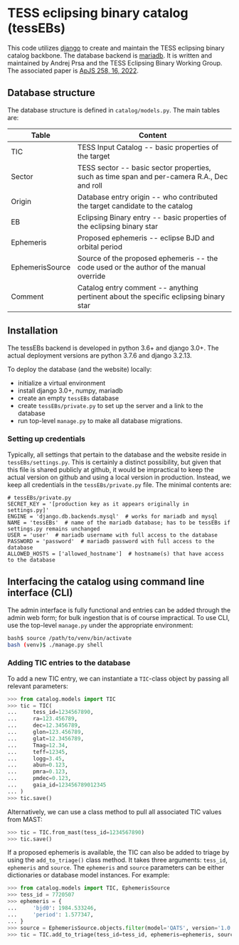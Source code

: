 # TESS eclipsing binary catalog (tessEBs)

This code utilizes [django](https://www.djangoproject.com/) to create and maintain the TESS eclipsing binary catalog backbone. The database backend is [mariadb](https://mariadb.org/). It is written and maintained by Andrej Prsa and the TESS Eclipsing Binary Working Group. The associated paper is [ApJS 258, 16, 2022](https://ui.adsabs.harvard.edu/abs/2022ApJS..258...16P/abstract).

## Database structure

The database structure is defined in `catalog/models.py`. The main tables are:

| Table  | Content |
| -----  | ------- |
| TIC    | TESS Input Catalog -- basic properties of the target |
| Sector | TESS sector -- basic sector properties, such as time span and per-camera R.A., Dec and roll |
| Origin | Database entry origin -- who contributed the target candidate to the catalog |
| EB     | Eclipsing Binary entry -- basic properties of the eclipsing binary star |
| Ephemeris | Proposed ephemeris -- eclipse BJD and orbital period |
| EphemerisSource | Source of the proposed ephemeris -- the code used or the author of the manual override |
| Comment | Catalog entry comment -- anything pertinent about the specific eclipsing binary star |

## Installation

The tessEBs backend is developed in python 3.6+ and django 3.0+. The actual deployment versions are python 3.7.6 and django 3.2.13.

To deploy the database (and the website) locally:

* initialize a virtual environment
* install django 3.0+, numpy, mariadb
* create an empty `tessEBs` database
* create `tessEBs/private.py` to set up the server and a link to the database
* run top-level `manage.py` to make all database migrations.

### Setting up credentials

Typically, all settings that pertain to the database and the website reside in `tessEBs/settings.py`. This is certainly a distinct possibility, but given that this file is shared publicly at github, it would be impractical to keep the actual version on github and using a local version in production. Instead, we keep all credentials in the `tessEBs/private.py` file. The minimal contents are:

```text
# tessEBs/private.py
SECRET_KEY = '[production key as it appears originally in settings.py]'
ENGINE = 'django.db.backends.mysql'  # works for mariadb and mysql
NAME = 'tessEBs'  # name of the mariadb database; has to be tessEBs if settings.py remains unchanged
USER = 'user'  # mariadb username with full access to the database
PASSWORD = 'password'  # mariadb password with full access to the database
ALLOWED_HOSTS = ['allowed_hostname']  # hostname(s) that have access to the database
```

## Interfacing the catalog using command line interface (CLI)

The admin interface is fully functional and entries can be added through the admin web form; for bulk ingestion that is of course impractical. To use CLI, use the top-level `manage.py` under the appropriate environment:

```bash
bash$ source /path/to/venv/bin/activate
bash (venv)$ ./manage.py shell
```

### Adding TIC entries to the database

To add a new TIC entry, we can instantiate a `TIC`-class object by passing all relevant parameters:

```python
>>> from catalog.models import TIC
>>> tic = TIC(
...     tess_id=1234567890,
...     ra=123.456789,
...     dec=12.3456789,
...     glon=123.456789,
...     glat=12.3456789,
...     Tmag=12.34,
...     teff=12345,
...     logg=3.45,
...     abun=0.123,
...     pmra=0.123,
...     pmdec=0.123,
...     gaia_id=123456789012345
... )
>>> tic.save()
```

Alternatively, we can use a class method to pull all associated TIC values from MAST:

```python
>>> tic = TIC.from_mast(tess_id=1234567890)
>>> tic.save()
```

If a proposed ephemeris is available, the TIC can also be added to triage by using the `add_to_triage()` class method. It takes three arguments: `tess_id`, `ephemeris` and `source`. The `ephemeris` and `source` parameters can be either dictionaries or database model instances. For example:

```python
>>> from catalog.models import TIC, EphemerisSource
>>> tess_id = 7720507
>>> ephemeris = {
...     'bjd0': 1984.533246,
...     'period': 1.577347,
... }
>>> source = EphemerisSource.objects.filter(model='QATS', version='1.0')[0]
>>> tic = TIC.add_to_triage(tess_id=tess_id, ephemeris=ephemeris, source=source)
```
